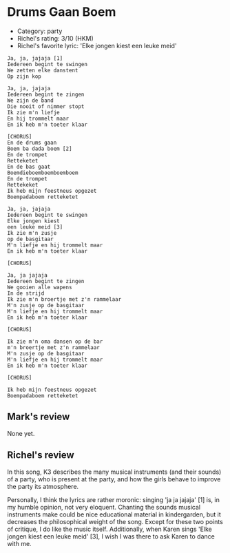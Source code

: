 # Drums Gaan Boem

 * Category: party
 * Richel's rating: 3/10 (HKM)
 * Richel's favorite lyric: 'Elke jongen kiest een leuke meid'

```
Ja, ja, jajaja [1]
Iedereen begint te swingen
We zetten elke danstent
Op zijn kop

Ja, ja, jajaja
Iedereen begint te zingen
We zijn de band
Die nooit of nimmer stopt
Ik zie m'n liefje
En hij trommelt maar
En ik heb m'n toeter klaar

[CHORUS]
En de drums gaan
Boem ba dada boem [2]
En de trompet
Retteketet
En de bas gaat
Boemdieboemboemboemboem
En de trompet
Rettekeket
Ik heb mijn feestneus opgezet
Boempadaboem retteketet

Ja, ja, jajaja
Iedereen begint te swingen
Elke jongen kiest
een leuke meid [3]
Ik zie m'n zusje
op de basgitaar
M'n liefje en hij trommelt maar
En ik heb m'n toeter klaar

[CHORUS]

Ja, ja jajaja
Iedereen begint te zingen
We gooien alle wapens
In de strijd
Ik zie m'n broertje met z'n rammelaar
M'n zusje op de basgitaar
M'n liefje en hij trommelt maar
En ik heb m'n toeter klaar

[CHORUS]

Ik zie m'n oma dansen op de bar
m'n broertje met z'n rammelaar
M'n zusje op de basgitaar
M'n liefje en hij trommelt maar
En ik heb m'n toeter klaar

[CHORUS]

Ik heb mijn feestneus opgezet
Boempadaboem retteketet
```

## Mark's review

None yet.

## Richel's review

In this song, K3 describes the many musical instruments (and their
sounds) of a party, who is present at the party, and how the girls
behave to improve the party its atmosphere.

Personally, I think the lyrics are rather moronic: singing 'ja ja
jajaja' [1] is, in my humble opinion, not very eloquent. Chanting the
sounds musical instruments make could be nice educational material in
kindergarden, but it decreases the philosophical weight of the song.
Except for these two points of critique, I do like the music itself.
Additionally, when Karen sings 'Elke jongen kiest een leuke meid' [3], I
wish I was there to ask Karen to dance with me.
